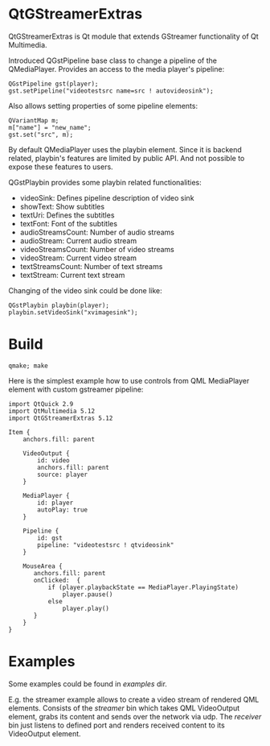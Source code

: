 # QtGStreamerExtras
QtGStreamerExtras is Qt module that extends GStreamer functionality of Qt Multimedia.

Introduced QGstPipeline base class to change a pipeline of the QMediaPlayer.
Provides an access to the media player's pipeline:
    
    QGstPipeline gst(player);
    gst.setPipeline("videotestsrc name=src ! autovideosink");

Also allows setting properties of some pipeline elements:

    QVariantMap m;
    m["name"] = "new_name";
    gst.set("src", m);

By default QMediaPlayer uses the playbin element.
Since it is backend related, playbin's features are limited by public API. And not possible to expose these features to users.

QGstPlaybin provides some playbin related functionalities:
- videoSink: Defines pipeline description of video sink
- showText: Show subtitles
- textUri: Defines the subtitles
- textFont: Font of the subtitles
- audioStreamsCount: Number of audio streams
- audioStream: Current audio stream
- videoStreamsCount: Number of video streams
- videoStream: Current video stream
- textStreamsCount: Number of text streams
- textStream: Current text stream

Changing of the video sink could be done like:

    QGstPlaybin playbin(player); 
    playbin.setVideoSink("xvimagesink");

# Build

    qmake; make
    
Here is the simplest example how to use controls from QML MediaPlayer element with custom gstreamer pipeline:

    import QtQuick 2.9
    import QtMultimedia 5.12
    import QtGStreamerExtras 5.12
    
    Item {
        anchors.fill: parent
    
        VideoOutput {
            id: video
            anchors.fill: parent
            source: player
        }

        MediaPlayer {
            id: player
            autoPlay: true
        }
    
        Pipeline {
            id: gst
            pipeline: "videotestsrc ! qtvideosink"
        }

        MouseArea {
           anchors.fill: parent
           onClicked:  {
               if (player.playbackState == MediaPlayer.PlayingState)
                   player.pause()
               else
                   player.play()
           }
        }
    }

# Examples

Some examples could be found in *examples* dir.

E.g. the streamer example allows to create a video stream of rendered QML elements. 
Consists of the *streamer* bin which takes QML VideoOutput element, grabs its content and sends over the network via udp.
The *receiver* bin just listens to defined port and renders received content to its VideoOutput element.

